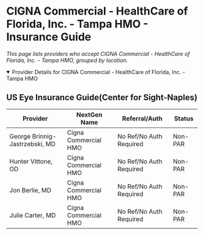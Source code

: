 # CIGNA Commercial - HealthCare of Florida, Inc. - Tampa HMO - Insurance Guide

*This page lists providers who accept CIGNA Commercial - HealthCare of Florida, Inc. - Tampa HMO, grouped by location.*

<details open><summary>Provider Details for CIGNA Commercial - HealthCare of Florida, Inc. - Tampa HMO</summary>

## US Eye Insurance Guide(Center for Sight-Naples)

| Provider | NextGen Name | Referral/Auth | Status |
|----------|-------------|--------------|--------|
| George Brinnig-Jastrzebski, MD | Cigna Commercial HMO | No Ref/No Auth Required | Non-PAR |
| Hunter Vittone, OD | Cigna Commercial HMO | No Ref/No Auth Required | Non-PAR |
| Jon Berlie, MD | Cigna Commercial HMO | No Ref/No Auth Required | Non-PAR |
| Julie Carter, MD | Cigna Commercial HMO | No Ref/No Auth Required | Non-PAR |

</details>

